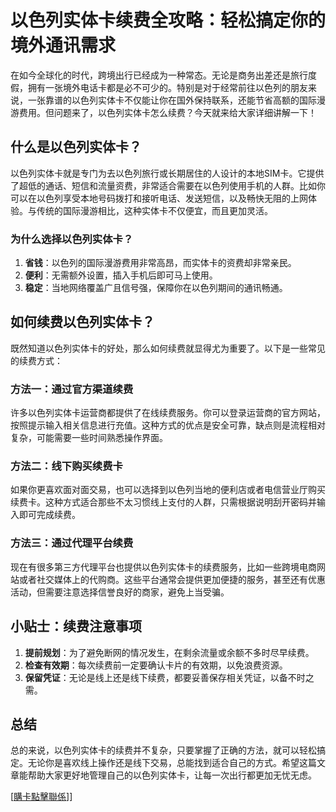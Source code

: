 # 以色列实体卡续费全攻略：轻松搞定你的境外通讯需求

在如今全球化的时代，跨境出行已经成为一种常态。无论是商务出差还是旅行度假，拥有一张境外电话卡都是必不可少的。特别是对于经常前往以色列的朋友来说，一张靠谱的以色列实体卡不仅能让你在国外保持联系，还能节省高额的国际漫游费用。但问题来了，以色列实体卡怎么续费？今天就来给大家详细讲解一下！

## 什么是以色列实体卡？

以色列实体卡就是专门为去以色列旅行或长期居住的人设计的本地SIM卡。它提供了超低的通话、短信和流量资费，非常适合需要在以色列使用手机的人群。比如你可以在以色列享受本地号码拨打和接听电话、发送短信，以及畅快无阻的上网体验。与传统的国际漫游相比，这种实体卡不仅便宜，而且更加灵活。

### 为什么选择以色列实体卡？

1. **省钱**：以色列的国际漫游费用非常高昂，而实体卡的资费却非常亲民。
2. **便利**：无需额外设置，插入手机后即可马上使用。
3. **稳定**：当地网络覆盖广且信号强，保障你在以色列期间的通讯畅通。

## 如何续费以色列实体卡？

既然知道以色列实体卡的好处，那么如何续费就显得尤为重要了。以下是一些常见的续费方式：

### 方法一：通过官方渠道续费

许多以色列实体卡运营商都提供了在线续费服务。你可以登录运营商的官方网站，按照提示输入相关信息进行充值。这种方式的优点是安全可靠，缺点则是流程相对复杂，可能需要一些时间熟悉操作界面。

### 方法二：线下购买续费卡

如果你更喜欢面对面交易，也可以选择到以色列当地的便利店或者电信营业厅购买续费卡。这种方式适合那些不太习惯线上支付的人群，只需根据说明刮开密码并输入即可完成续费。

### 方法三：通过代理平台续费

现在有很多第三方代理平台也提供以色列实体卡的续费服务，比如一些跨境电商网站或者社交媒体上的代购商。这些平台通常会提供更加便捷的服务，甚至还有优惠活动，但需要注意选择信誉良好的商家，避免上当受骗。

## 小贴士：续费注意事项

1. **提前规划**：为了避免断网的情况发生，在剩余流量或余额不多时尽早续费。
2. **检查有效期**：每次续费前一定要确认卡片的有效期，以免浪费资源。
3. **保留凭证**：无论是线上还是线下续费，都要妥善保存相关凭证，以备不时之需。

## 总结

总的来说，以色列实体卡的续费并不复杂，只要掌握了正确的方法，就可以轻松搞定。无论你是喜欢线上操作还是线下交易，总能找到适合自己的方式。希望这篇文章能帮助大家更好地管理自己的以色列实体卡，让每一次出行都更加无忧无虑。

[[購卡點擊聯係](https://t.me/s/esim1088)]]